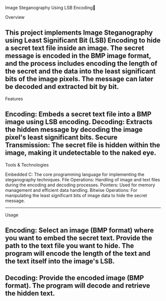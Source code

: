 Image Steganography Using LSB Encoding🔐

Overview

This project implements Image Steganography using Least Significant Bit (LSB) Encoding to hide a secret text file inside an image. The secret message is encoded in the BMP image format, and the process includes encoding the length of the secret and the data into the least significant bits of the image pixels. The message can later be decoded and extracted bit by bit.
------------------------------------------------------------------------------------------------------------------------------------------------------------------------------
Features


Encoding: Embeds a secret text file into a BMP image using LSB encoding.
Decoding: Extracts the hidden message by decoding the image pixel's least significant bits.
Secure Transmission: The secret file is hidden within the image, making it undetectable to the naked eye.
-----------------------------------------------------------------------------------------------------------------------------------------------------------------------------
Tools & Technologies

Embedded C: The core programming language for implementing the steganography techniques.
File Operations: Handling of image and text files during the encoding and decoding processes.
Pointers: Used for memory management and efficient data handling.
Bitwise Operations: For manipulating the least significant bits of image data to hide the secret message.

-----------------------------------------------------------------------------------------------------------------------------------------------------------------------------

Usage

Encoding:
Select an image (BMP format) where you want to embed the secret text.
Provide the path to the text file you want to hide.
The program will encode the length of the text and the text itself into the image's LSB.
-----------------------------------------------------------------------------------------------------------------------------------------------------------------------------
Decoding:
Provide the encoded image (BMP format).
The program will decode and retrieve the hidden text.
-----------------------------------------------------------------------------------------------------------------------------------------------------------------------------
